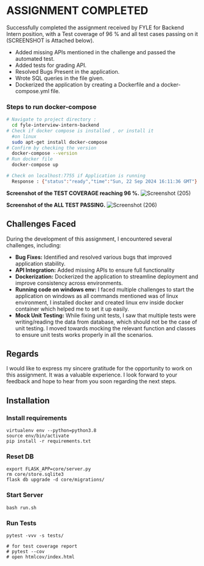 # ASSIGNMENT COMPLETED

Successfully completed the assignment received by FYLE for Backend Intern position, with a Test coverage of 96 % and all test cases passing on it (SCREENSHOT is Attached below). 
- Added missing APIs mentioned in the challenge and passed the automated test.
- Added tests for grading API.
- Resolved Bugs Present in the application.
- Wrote SQL queries in the file given.
- Dockerized the application by creating a Dockerfile and a docker-compose.yml file.

### Steps to run docker-compose 

```bash
# Navigate to project directory : 
  cd fyle-interview-intern-backend
# Check if docker compose is installed , or install it
  #on linux
  sudo apt-get install docker-compose
# Confirm by checking the version
  docker-compose --version
# Run docker file
  docker-compose up

# Check on localhost:7755 if Application is running 
  Response : {"status":"ready","time":"Sun, 22 Sep 2024 16:11:36 GMT"}
```


**Screenshot of the TEST COVERAGE reaching 96 %.**
![Screenshot (205)](https://github.com/user-attachments/assets/05d55c25-b6e2-4b2f-aa39-1402efbf237e)


**Screenshot of the ALL TEST PASSING.**
![Screenshot (206)](https://github.com/user-attachments/assets/cc07c400-a1a4-45f1-ba85-9a5a43c9ba6f)

## Challenges Faced

During the development of this assignment, I encountered several challenges, including:

- **Bug Fixes:** Identified and resolved various bugs that improved application stability.
- **API Integration:** Added missing APIs to ensure full functionality
- **Dockerization:** Dockerized the application to streamline deployment and improve consistency across environments.
- **Running code on windows env:** I faced multiple challenges to start the application on windows as all commands mentioned was of linux environment, I installed docker and created 
                                   linux env inside docker container which helped me to set it up easily.
- **Mock Unit Testing:** While fixing unit tests, I saw that multiple tests were writing/reading the data from database, which should not be the case of unit testing. I moved towards 
                         mocking the relevant function and classes to ensure unit tests works properly in all the scenarios.


## Regards

I would like to express my sincere gratitude for the opportunity to work on this assignment. It was a valuable experience. I look forward to your feedback and hope to hear from you soon regarding the next steps.

## Installation

### Install requirements

```
virtualenv env --python=python3.8
source env/bin/activate
pip install -r requirements.txt
```
### Reset DB

```
export FLASK_APP=core/server.py
rm core/store.sqlite3
flask db upgrade -d core/migrations/
```
### Start Server

```
bash run.sh
```
### Run Tests

```
pytest -vvv -s tests/

# for test coverage report
# pytest --cov
# open htmlcov/index.html
```
